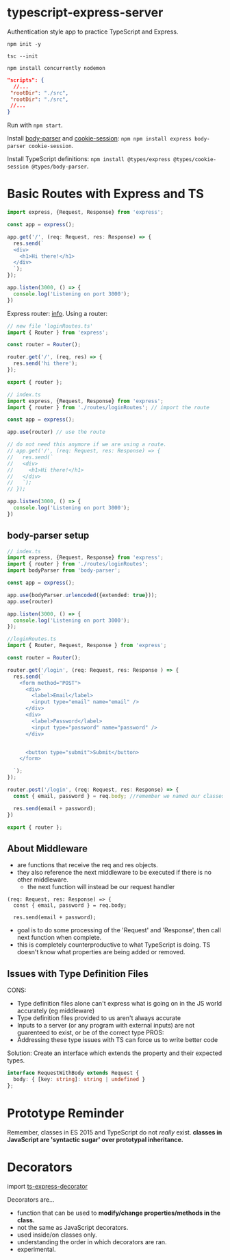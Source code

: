 # typescript-express-server
 Authentication style app to practice TypeScript and Express.

```
npm init -y

tsc --init

npm install concurrently nodemon
```
```json
"scripts": {
  //...
 "rootDir": "./src",
 "rootDir": "./src", 
 //...
}
```
Run with `npm start`.

Install [body-parser](https://www.npmjs.com/package/body-parser) and [cookie-session](https://www.npmjs.com/package/cookie-session): `npm npm install express body-parser cookie-session`.

Install TypeScript definitions: `npm install @types/express @types/cookie-session @types/body-parser`.

# Basic Routes with Express and TS
```typescript
import express, {Request, Response} from 'express';

const app = express();

app.get('/', (req: Request, res: Response) => {
  res.send(`
  <div>
    <h1>Hi there!</h1>
  </div>
  `);
});

app.listen(3000, () => {
  console.log('Listening on port 3000');
})
```

Express router: [info](http://expressjs.com/en/5x/api.html#router).
Using a router:
```typescript
// new file 'loginRoutes.ts'
import { Router } from 'express';

const router = Router();

router.get('/', (req, res) => {
  res.send('hi there');
});

export { router };

// index.ts
import express, {Request, Response} from 'express';
import { router } from './routes/loginRoutes'; // import the route

const app = express();

app.use(router) // use the route

// do not need this anymore if we are using a route.
// app.get('/', (req: Request, res: Response) => {
//   res.send(`
//   <div>
//     <h1>Hi there!</h1>
//   </div>
//   `);
// });

app.listen(3000, () => {
  console.log('Listening on port 3000');
})

```
## body-parser setup
```typescript
// index.ts
import express, {Request, Response} from 'express';
import { router } from './routes/loginRoutes';
import bodyParser from 'body-parser';

const app = express();

app.use(bodyParser.urlencoded({extended: true}));
app.use(router)

app.listen(3000, () => {
  console.log('Listening on port 3000');
});

//loginRoutes.ts
import { Router, Request, Response } from 'express';

const router = Router();

router.get('/login', (req: Request, res: Response ) => {
  res.send(`
    <form method="POST">
      <div>
        <label>Email</label>
        <input type="email" name="email" />
      </div>
      <div>
        <label>Password</label>
        <input type="password" name="password" />
      </div>


      <button type="submit">Submit</button>
    </form>

  `);
});

router.post('/login', (req: Request, res: Response) => {
  const { email, password } = req.body; //remember we named our classes with email and password

  res.send(email + password);
})

export { router };
```

## About Middleware
- are functions that receive the req and res objects.
- they also reference the next middleware to be executed if there is no other middleware.
  - the next function will instead be our request handler
```
(req: Request, res: Response) => {
  const { email, password } = req.body;

  res.send(email + password);
  ```
- goal is to do some processing of the 'Request' and 'Response', then call next function when complete. 
- this is completely counterproductive to what TypeScript is doing. TS doesn't know what properties are being added or removed. 

## Issues with Type Definition Files
CONS:
- Type definition files alone can't express what is going on in the JS world accurately (eg middleware)
- Type definition files provided to us aren't always accurate
- Inputs to a server (or any program with external inputs) are not guarenteed to exist, or be of the correct type
PROS:
- Addressing these type issues with TS can force us to write better code

Solution: Create an interface which extends the property and their expected types.
```typescript
interface RequestWithBody extends Request {
  body: { [key: string]: string | undefined }
};
```

# Prototype Reminder
Remember, classes in ES 2015 and TypeScript do not *really* exist. **classes in JavaScript are 'syntactic sugar' over prototypal inheritance.**



# Decorators

import [ts-express-decorator](https://www.npmjs.com/package/ts-express-decorators)

Decorators are...
- function that can be used to **modify/change properties/methods in the class.**
- not the same as JavaScript decorators.
- used inside/on classes only.
- understanding the order in which decorators are ran.
- experimental.